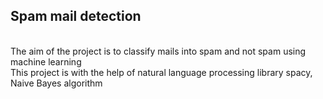 <h2>Spam mail detection</h2>
<br>The aim of the project is to classify mails into spam and not spam using machine learning <br>
This project is with the help of natural language processing library spacy, Naive Bayes algorithm<br>


